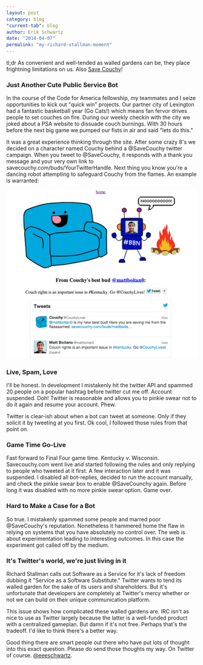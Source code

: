 ```yaml
---
layout: post
category: blog
"current-tab": blog
author: Erik Schwartz
date: "2014-04-07"
permalink: "my-richard-stallman-moment"
---
```


tl;dr As convenient and well-tended as walled gardens can be, they place frightning limitations on us. Also [Save Couchy](http://savecouchy.com)!


### Just Another Cute Public Service Bot

In the course of the Code for America fellowship, my teammates and I seize opportunities to kick out "quick win" projects. Our partner city of Lexington had a fantastic basketball year (Go Cats!) which means fan fervor drives people to set couches on fire. During our weekly checkin with the city we joked about a PSA website to dissuade couch burnings. With 30 hours before the next big game we pumped our fists in air and said "lets do this."

It was a great experience thinking through the site. After some crazy 8's we decided on a character named Couchy behind a @SaveCouchy twitter campaign. When you tweet to @SaveCouchy, it responds with a thank you message and your very own link to savecouchy.com/buds/YourTwitterHandle. Next thing you know you're a dancing robot attempting to safeguard Couchy from the flames. An example is warranted:

![image](images/save-couchy.png)

### Live, Spam, Love

I'll be honest. In development I mistakenly hit the twitter API and spammed 20 people on a popular hashtag before twitter cut me off. Account suspended. Doh! Twitter is reasonable and allows you to pinkie swear not to do it again and resume your account. Phew.

Twitter is clear-ish about when a bot can tweet at someone. Only if they solicit it by tweeting at you first. Ok cool, I followed those rules from that point on. 

### Game Time Go-Live

Fast forward to Final Four game time. Kentucky v. Wisconsin. Savecouchy.com went live and started following the rules and only replying to people who tweeted at it first. A few interaction later and it was suspended. I disabled all bot-replies, decided to run the account manually, and check the pinkie swear box to enable @SaveCounchy again. Before long it was disabled with no more pinkie swear option. Game over.

### Hard to Make a Case for a Bot

So true. I mistakenly spammed some people and marred poor @SaveCouchy's reputation. Nonetheless it hammered home the flaw in relying on systems that you have absolutely no control over. The web is about experimentation leading to interesting outcomes. In this case the experiment got called off by the medium.

### It's Twitter's world, we're just living in it

Richard Stallman calls out Software as a Service for it's lack of freedom dubbing it "Service as a Software Substitute." Twitter wants to tend its walled garden for the sake of its users and shareholders. But it's unfortunate that developers are completely at Twitter's mercy whether or not we can build on their unique communication platform. 

This issue shows how complicated these walled gardens are. IRC isn't as nice to use as Twitter largely because the latter is a well-funded product with a centralized gameplan. But damn if it's not free. Perhaps that's the tradeoff. I'd like to think there's a better way. 

Good thing there are smart people out there who have put lots of thought into this exact question. Please do send those thoughts my way. On Twitter of course. [@eeeschwartz](https://twitter.com/eeeschwartz).